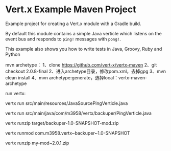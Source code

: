 # Vert.x Example Maven Project

Example project for creating a Vert.x module with a Gradle build.

By default this module contains a simple Java verticle which listens on the event bus and responds to `ping!`
messages with `pong!`.

This example also shows you how to write tests in Java, Groovy, Ruby and Python

mvn archetype：
1、clone https://github.com/vert-x/vertx-maven
2、git checkout 2.0.8-final
2、进入archetype目录，修改pom.xml，去掉gpg
3、mvn clean install
4、mvn archetype:generate，选择local：vertx-maven-archetype

run vertx:

vertx run src/main/resources/JavaSourcePingVerticle.java

vertx run src/main/java/com/m3958/vertx/backuper/PingVerticle.java

vertx runzip target/backuper-1.0-SNAPSHOT-mod.zip

vertx runmod com.m3958.vertx~backuper~1.0-SNAPSHOT

vertx runzip my-mod~2.0.1.zip